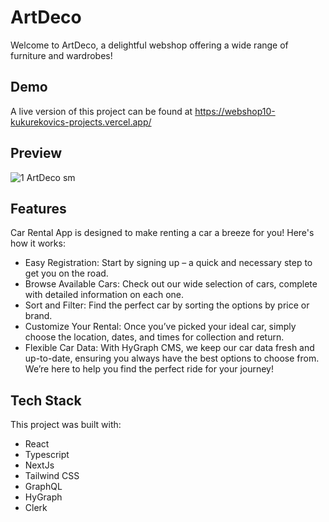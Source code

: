 
# ArtDeco
Welcome to ArtDeco, a delightful webshop offering a wide range of furniture and wardrobes!

## Demo

A live version of this project can be found at https://webshop10-kukurekovics-projects.vercel.app/

## Preview
![1 ArtDeco sm](https://github.com/Kukurekovic/webshop10/assets/113231854/d8008989-8670-4e1c-887d-cdc18f033da3)

## Features

Car Rental App is designed to make renting a car a breeze for you! Here's how it works:
- Easy Registration: Start by signing up – a quick and necessary step to get you on the road.
- Browse Available Cars: Check out our wide selection of cars, complete with detailed information on each one.
- Sort and Filter: Find the perfect car by sorting the options by price or brand.
- Customize Your Rental: Once you’ve picked your ideal car, simply choose the location, dates, and times for collection and return.
- Flexible Car Data: With HyGraph CMS, we keep our car data fresh and up-to-date, ensuring you always have the best options to choose from.
We’re here to help you find the perfect ride for your journey!

## Tech Stack

This project was built with:
- React
- Typescript
- NextJs
- Tailwind CSS
- GraphQL
- HyGraph
- Clerk
